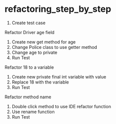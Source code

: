 # refactoring_step_by_step

1. Create test case

Refactor Driver age field
1. Create new get method for age
2. Change Police class to use getter method
3. Change age to private
4. Run Test

Refactor 18 to a variable
1. Create new private final int variable with value
2. Replace 18 with the variable
3. Run Test

Refactor method name
1. Double click method to use IDE refactor function 
2. Use rename function
3. Run Test